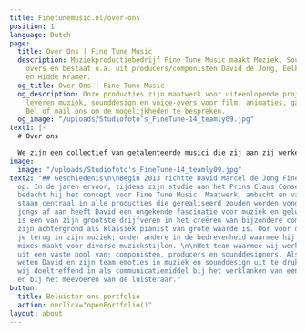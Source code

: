 ```yaml
---
title: Finetunemusic.nl/over-ons
position: 1
language: Dutch
page:
  title: Over Ons | Fine Tune Music
  description: Muziekproductiebedrijf Fine Tune Music maakt Muziek, Sounds en Voice
    overs en bestaat o.a. uit producers/componisten David de Jong, Eelke Zuidhoek
    en Hidde Kramer.
  og_title: Over Ons | Fine Tune Music
  og_description: Onze producties zijn maatwerk voor uiteenlopende projecten. Wij
    leveren muziek, sounddesign en voice-overs voor film, animaties, games en reclames.
    Bel of mail ons om de mogelijkheden te bespreken.
  og_image: "/uploads/Studiofoto's_FineTune-14_teamly09.jpg"
text1: |-
  # Over ons

  We zijn een collectief van getalenteerde musici die zij aan zij werken. Ons team bestaat uit David Marcel de Jong, Hidde Kramer en Eelke Zuidhoek en Tristan Meinsma. Wij zijn vakgekken en zetten ons graag in om iets unieks te creëren, met onze kennis en naar jouw wensen.
image:
  image: "/uploads/Studiofoto's_FineTune-14_teamly09.jpg"
text2: "## Geschiedenis\n\nBegin 2013 richtte David Marcel de Jong Fine Tune Music
  op. In de jaren ervoor, tijdens zijn studie aan het Prins Claus Conservatorium,
  bedacht hij het concept voor Fine Tune Music. Maatwerk, ambacht en vakmanschap moeten
  staan centraal in alle producties die gerealiseerd zouden worden vond hij. \n\nVan
  jongs af aan heeft David een ongekende fascinatie voor muziek en geluid. Nieuwsgierigheid
  is een van zijn grootste drijfveren in het creëren van bijzondere composities, waarbij
  zijn achtergrond als klassiek pianist van grote waarde is. Oor voor detail hoor
  je terug in zijn muziek; onder andere in de bedrevenheid waarmee hij rijke, gedetailleerde
  mixes maakt voor diverse muziekstijlen. \n\nHet team waarmee wij werken bestaat
  uit een vaste pool van; componisten, producers en sounddesigners. Als geen ander
  weten David en zijn team emoties in muziek en sounddesign uit te drukken. Dit zetten
  wij doeltreffend in als communicatiemiddel bij het verklanken van een identiteit
  en bij het meevoeren van de luisteraar."
button:
  title: Beluister ons portfolio
  action: onclick="openPortfolio()"
layout: about
---
```



